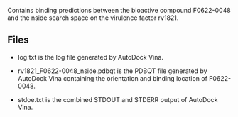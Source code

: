Contains binding predictions between the bioactive compound F0622-0048 and the nside search space on the virulence factor rv1821.

## Files

- log.txt is the log file generated by AutoDock Vina.

- rv1821_F0622-0048_nside.pdbqt is the PDBQT file generated by AutoDock Vina containing the orientation and binding location of F0622-0048.

- stdoe.txt is the combined STDOUT and STDERR output of AutoDock Vina.

